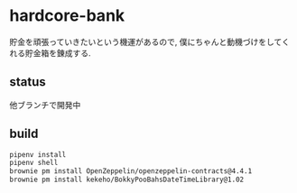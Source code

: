 # hardcore-bank

貯金を頑張っていきたいという機運があるので, 僕にちゃんと動機づけをしてくれる貯金箱を錬成する.

## status

他ブランチで開発中

## build

```sh
pipenv install
pipenv shell
brownie pm install OpenZeppelin/openzeppelin-contracts@4.4.1
brownie pm install kekeho/BokkyPooBahsDateTimeLibrary@1.02
```
